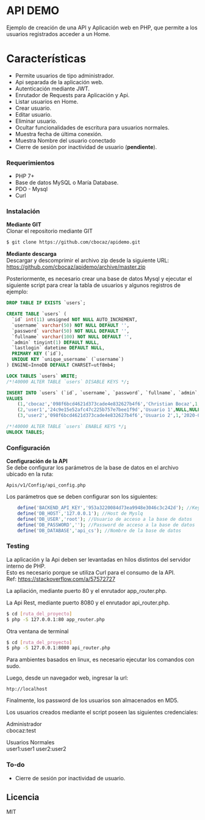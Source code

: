 # API DEMO


Ejemplo de creación de una API y Aplicación web en PHP, que permite a los usuarios registrados acceder a un Home.

# Características

  - Permite usuarios de tipo administrador.
  - Api separada de la aplicación web.
  - Autenticación mediante JWT.
  - Enrutador de Requests para Aplicación y Api.
  - Listar usuarios en Home.
  - Crear usuario.
  - Editar usuario.
  - Eliminar usuario.
  - Ocultar funcionalidades de escritura para usuarios normales.
  - Muestra fecha de última conexión.
  - Muestra Nombre del usuario conectado
  - Cierre de sesión por inactividad de usuario (**pendiente**).

### Requerimientos
  - PHP 7+
  - Base de datos MySQL o María Database.
  - PDO - Mysql
  - Curl


### Instalación
**Mediante GIT**  
Clonar el repositorio mediante GIT
```sh
$ git clone https://github.com/cbocaz/apidemo.git
```
**Mediante descarga**  
Descargar y descomprimir el archivo zip desde la siguiente URL:
https://github.com/cbocaz/apidemo/archive/master.zip

Posteriormente, es necesario crear una base de datos Mysql y ejecutar el siguiente script para crear la tabla de usuarios y algunos registros de ejemplo:

```sql
DROP TABLE IF EXISTS `users`;

CREATE TABLE `users` (
  `id` int(11) unsigned NOT NULL AUTO_INCREMENT,
  `username` varchar(50) NOT NULL DEFAULT '',
  `password` varchar(50) NOT NULL DEFAULT '',
  `fullname` varchar(100) NOT NULL DEFAULT '',
  `admin` tinyint(1) DEFAULT NULL,
  `lastlogin` datetime DEFAULT NULL,
  PRIMARY KEY (`id`),
  UNIQUE KEY `unique_username` (`username`)
) ENGINE=InnoDB DEFAULT CHARSET=utf8mb4;

LOCK TABLES `users` WRITE;
/*!40000 ALTER TABLE `users` DISABLE KEYS */;

INSERT INTO `users` (`id`, `username`, `password`, `fullname`, `admin`, `lastlogin`)
VALUES
	(1,'cbocaz','098f6bcd4621d373cade4e832627b4f6','Christian Bocaz',1,'2020-08-21 08:32:28'),
	(2,'user1','24c9e15e52afc47c225b757e7bee1f9d','Usuario 1',NULL,NULL),
	(3,'user2','098f6bcd4621d373cade4e832627b4f6','Usuario 2',1,'2020-08-21 10:21:29');

/*!40000 ALTER TABLE `users` ENABLE KEYS */;
UNLOCK TABLES;

```
### Configuración
**Configuración de la API**  
Se debe configurar los parámetros de la base de datos en el archivo ubicado en la ruta:
```
Apis/v1/Config/api_config.php
```
Los parámetros que se deben configurar son los siguientes:
```php
    define('BACKEND_API_KEY','953a3220084d73ea9948e3046c3c242d'); //Key para otorgar acceso a la API
    define('DB_HOST','127.0.0.1'); //Host de Myslq
    define('DB_USER','root'); //Usuario de acceso a la base de datos
    define('DB_PASSWORD',''); //Password de acceso a la base de datos
    define('DB_DATABASE','api_cs'); //Nombre de la base de datos
```

### Testing

La aplicación y la Api deben ser levantadas en hilos distintos del servidor interno de PHP.  
Esto es necesario porque se utiliza Curl para el consumo de la API.  
Ref: https://stackoverflow.com/a/57572727

La apliación, mediante puerto 80 y el enrutador app_router.php.

La Api Rest, mediante puerto 8080 y el enrutador api_router.php.

```sh
$ cd [ruta_del_proyecto]
$ php -S 127.0.0.1:80 app_router.php
```
Otra ventana de terminal
```sh
$ cd [ruta_del_proyecto]
$ php -S 127.0.0.1:8080 api_router.php
```

Para ambientes basados en linux, es necesario ejecutar los comandos con sudo.

Luego, desde un navegador web, ingresar la url:
```
htp://localhost
```

Finalmente, los password de los usuarios son almacenados en MD5.

Los usuarios creados mediante el script poseen las siguientes credenciales:

Administrador  
cbocaz:test

Usuarios Normales  
user1:user1
user2:user2

### To-do

 - Cierre de sesión por inactividad de usuario.


Licencia
----

MIT

